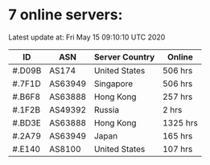 # 7 online servers:

Latest update at: Fri May 15 09:10:10 UTC 2020

| ID | ASN | Server Country | Online |
| -- | --- | -------------- | ------ |
| #.D09B | AS174 | United States | 506 hrs |
| #.7F1D | AS63949 | Singapore | 506 hrs |
| #.B6F8 | AS63888 | Hong Kong | 257 hrs |
| #.1F2B | AS49392 | Russia | 2 hrs |
| #.BD3E | AS63888 | Hong Kong | 1325 hrs |
| #.2A79 | AS63949 | Japan | 165 hrs |
| #.E140 | AS8100 | United States | 107 hrs |

